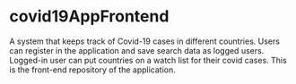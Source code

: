 # covid19AppFrontend
A system that keeps track of Covid-19 cases in different  countries. Users can register in the  application and save search data as logged users. Logged-in user  can put countries on a watch list for their covid  cases. This is the front-end repository of the application.
